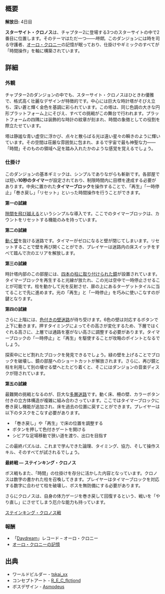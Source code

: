 <!-- title: スターサイト・クロノス -->

<!-- quote: 異常が起これば、それを正すのは私の役目だ。 -->

<!-- chapters: 1 -->

<!-- images: (スターサイト・クロノス概要 #1), (スターサイト・クロノス概要 #2), (スターサイト・クロノス概要 #3), (スターサイト・クロノスコンセプトアート), (ダンジョンボス: ステインキング・クロノス), (スターサイト・クロノスアイコン) -->

<!-- model: false -->

## 概要

**解放日:** 4日目

**スターサイト・クロノス**は、チャプター2に登場する3つのスターサイトの中で2番目に位置します。そのテーマはただ一つ――_時間_。このダンジョンには時を司る守護者、[オーロ・クロニー](#entry:kronii-entry)の記憶が眠っており、仕掛けやギミックのすべてが「時間操作」を軸に構築されています。

## 詳細

### 外観

チャプター2のダンジョンの中でも、スターサイト・クロノスはひときわ優雅で、格式高く壮麗なデザインが特徴的です。中心には巨大な時計塔がそびえ立ち、深い蒼と輝く金色を基調に彩られています。この塔は、同じ色調の大きな円形プラットフォーム上にそびえ、すべての挑戦がこの舞台で行われます。プラットフォームの四隅には装飾的な時計の紋章が刻まれ、時間の象徴としての役割を際立たせています。

塔は静謐な青い虚空に浮かび、点々と散らばる光は遠い星々の瞬きのように輝いています。その空間は荘厳な雰囲気に包まれ、まるで宇宙で最も神聖な力――「時間」そのものの領域へ足を踏み入れたかのような感覚を覚えるでしょう。

### 仕掛け

このダンジョンの基本ギミックは、シンプルでありながらも斬新です。各部屋では短い**10秒のタイマー**が設定されており、制限時間内に目標を達成する必要があります。中央に置かれた**タイマーブロック**を操作することで、「再生」「一時停止」「巻き戻し」「リセット」といった時間操作を行うことができます。

**第一の試練**

[隙間を飛び越える](https://www.youtube.com/live/YVyeKQ-6Ka8?si=Wl_THIyIf_zPzyLC&t=686)というシンプルな導入です。ここでのタイマーブロックは、カウントをリセットする機能のみを持っています。

**第二の試練**

[動く壁](https://www.youtube.com/live/YVyeKQ-6Ka8?si=uw5ysU_bCtSsY0Vo&t=765)を抜ける迷路です。タイマーがゼロになると壁が閉じてしまいます。リセットすることで壁を再び開くことができ、プレイヤーは迷路内の床スイッチをすべて踏んで次のエリアを解放します。

**第三の試練**

時計塔内部のこの部屋には、[四本の柱に取り付けられた鏡](https://www.youtube.com/live/YVyeKQ-6Ka8?si=9ipSXdXbJZx-cklg&t=1222)が設置されています。タイマーブロックを再生すると光線が放たれ、この光は空中で一時停止させることが可能です。柱を動かして光を反射させ、扉の上にあるターゲットタイルに当てることで先に進めます。光の「再生」と「一時停止」を巧みに使いこなすのが鍵となります。

**第四の試練**

さらに上階には、[色付きの壁迷路](https://www.youtube.com/live/YVyeKQ-6Ka8?si=vWL35RPlcj3FKtwZ&t=1850)が待ち受けます。6色の壁は対応するボタンで上下に動きます。押すタイミングによってその高さが変化するため、下層ではくぐれる高さに、上層では通路を塞がない高さに調整する必要があります。タイマーブロックの「一時停止」と「再生」を駆使することが攻略のポイントとなるでしょう。

探索中にヒビ割れたブロックを発見できるでしょう。緑の壁を上げることでブロックを破壊し、鏡の部屋へのショートカットが解放されます。さらに、再び鏡と柱を利用して別の壊せる壁へとたどり着くと、そこにはダンジョンの音楽ディスクが隠されています。

**第五の試練**

最難関の挑戦となるのが、巨大な[多層迷路](https://www.youtube.com/live/YVyeKQ-6Ka8?si=hccb2ghDRdj1nsgO&t=2636)です。動く床、柵の壁、カラーボタン付きの立方体構造が複雑に組み合わさっています。ここではタイマーブロックに巻き戻し機能が追加され、床を過去の位置に戻すことができます。プレイヤーは以下のタスクをこなす必要があります。

- 「巻き戻し」や「再生」で床の位置を調整する
- ボタンを押して色付きゲートを開ける
- シビアな足場移動で狭い道を渡り、出口を目指す

この最終パズルは、これまで学んできた論理、タイミング、協力、そして操作スキル、そのすべてが試されるでしょう。

**最終戦 ― ステインキング・クロノス**

ボス戦もまた、「時間」の仕掛けを存分に活かした内容となっています。クロノスは数字の書かれた柱を召喚してきます。プレイヤーはタイマーブロックを対応する数字に合わせて柱を破壊し、ボスを無防備にする必要があります。

さらにクロノスは、自身の体力ゲージを巻き戻して回復するという、戦いを「やり直し」にさせてしまう厄介な能力も持っています。

[ステインキング・クロノス戦](#embed:https://www.youtube.com/live/YVyeKQ-6Ka8?si=DutQY97bg-9L372Q&t=3734)

### 報酬

- 「[Daydream](https://www.youtube.com/watch?v=6W749jRBg-4&pp=ygURZGF5ZHJlYW0gaG9sb2xpdmU%3D)」レコード – オーロ・クロニー
- [オーロ・クロニーの記憶](https://www.youtube.com/watch?v=qV7dgz75tVo&pp=ygUTcmVjb2xsZWN0aW9uIGtyb25padIHCQnDCQGHKiGM7w%3D%3D)

## 出典

- ワールドビルダー - [tskai_xx](https://x.com/tskai_xx/status/1920402035117338696/photo/1)
- コンセプトアート - [R_E_C_flctiond](https://x.com/R_E_C_flctiond/status/1921475614206505098/photo/1)
- ボスデザイン - [Asmodeus](#out:https://www.youtube.com/watch?v=x4kTmNXDCXQ&feature=youtu.be)